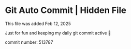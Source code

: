 # Git Auto Commit | Hidden File

This file was added Feb 12, 2025

Just for fun and keeping my daily git commit active 🤪

commit number: 513787
